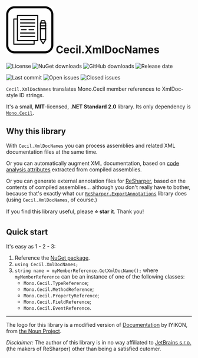 # ![](https://raw.githubusercontent.com/tenacom/Cecil.XmlDocNames/master/graphics/Cecil.XmlDocNames-128.png) Cecil.XmlDocNames

![License](https://img.shields.io/github/license/tenacom/Cecil.XmlDocNames.svg)
![NuGet downloads](https://img.shields.io/nuget/dt/Cecil.XmlDocNames.svg)
![GitHub downloads](https://img.shields.io/github/downloads/tenacom/Cecil.XmlDocNames/total.svg)
![Release date](https://img.shields.io/github/release-date/tenacom/Cecil.XmlDocNames.svg)

![Last commit](https://img.shields.io/github/last-commit/tenacom/Cecil.XmlDocNames.svg)
![Open issues](https://img.shields.io/github/issues-raw/tenacom/Cecil.XmlDocNames.svg)
![Closed issues](https://img.shields.io/github/issues-closed-raw/tenacom/Cecil.XmlDocNames.svg)

`Cecil.XmlDocNames` translates Mono.Cecil member references to XmlDoc-style ID strings.

It's a small, **MIT**-licensed, **.NET Standard 2.0** library. Its only dependency is [`Mono.Cecil`](https://github.com/jbevain/cecil).

## Why this library

With `Cecil.XmlDocNames` you can process assemblies and related XML documentation files at the same time.

Or you can automatically augment XML documentation, based on [code analysis attributes](https://docs.microsoft.com/en-us/dotnet/api/system.diagnostics.codeanalysis?view=netstandard-2.1) extracted from compiled assemblies.

Or you can generate external annotation files for [ReSharper](https://www.jetbrains.com/resharper/), based on the contents of compiled assemblies... although you don't really have to bother, because that's exactly what our [`ReSharper.ExportAnnotations`](https://github.com/tenacom/ReSharper.ExportAnnotations) library does (using `Cecil.XmlDocNames`, of course.)

If you find this library useful, please **:star: star it**. Thank you!

## Quick start

It's easy as 1 - 2 - 3:

1. Reference the [NuGet package](https://www.nuget.org/packages/Cecil.XmlDocNames).
2. `using Cecil.XmlDocNames;`
3. `string name = myMemberReference.GetXmlDocName();`
where `myMemberReference` can be an instance of one of the following classes:
    * `Mono.Cecil.TypeReference`;
    * `Mono.Cecil.MethodReference`;
    * `Mono.Cecil.PropertyReference`;
    * `Mono.Cecil.FieldReference`;
    * `Mono.Cecil.EventReference`.

---

The logo for this library is a modified version of [Documentation](https://thenounproject.com/icon/2800476/) by IYIKON, from [the Noun Project](https://thenounproject.com).

*Disclaimer:* The author of this library is in no way affiliated to [JetBrains s.r.o.](https://www.jetbrains.com/) (the makers of ReSharper) other than being a satisfied cutomer.